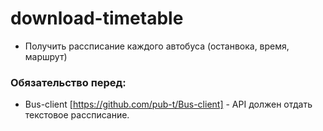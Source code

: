 # download-timetable
 * Получить рассписание каждого автобуса (останвока, время, маршрут)
 
 ### Обязательство перед:
 * Bus-client [https://github.com/pub-t/Bus-client] - API должен отдать текстовое рассписание.
 
